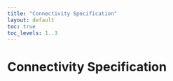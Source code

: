 ```yaml
---
title: "Connectivity Specification"
layout: default
toc: true
toc_levels: 1..3 
---
```


# Connectivity Specification